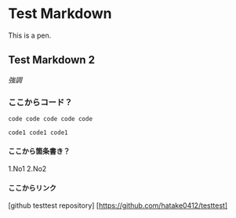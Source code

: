 # Test Markdown

This is a pen.

## Test Markdown 2
*強調*

### ここからコード？
    code code code code code

    code1 code1 code1

#### ここから箇条書き？

1.No1
2.No2

#### ここからリンク

[github testtest repository] [https://github.com/hatake0412/testtest]
